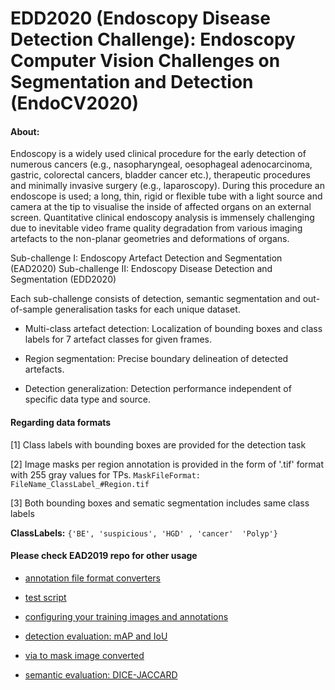# EDD2020 (Endoscopy Disease Detection Challenge): Endoscopy Computer Vision Challenges on Segmentation and Detection (EndoCV2020)

#### About:
Endoscopy is a widely used clinical procedure for the early detection of numerous cancers (e.g., nasopharyngeal, oesophageal adenocarcinoma, gastric, colorectal cancers, bladder cancer etc.), therapeutic procedures and minimally invasive surgery (e.g., laparoscopy). During this procedure an endoscope is used; a long, thin, rigid or flexible tube with a light source and camera at the tip to visualise the inside of affected organs on an external screen. Quantitative clinical endoscopy analysis is immensely challenging due to inevitable video frame quality degradation from various imaging artefacts to the non-planar geometries and deformations of organs.

Sub-challenge I:  Endoscopy Artefact Detection and Segmentation (EAD2020)
Sub-challenge II: Endoscopy Disease Detection and Segmentation (EDD2020)

Each sub-challenge consists of detection, semantic segmentation and out-of-sample generalisation tasks for each unique dataset.

- Multi-class artefact detection: Localization of bounding boxes and class labels for 7  artefact classes for given frames.

- Region segmentation: Precise boundary delineation of detected artefacts. 

- Detection generalization: Detection performance independent of specific data type and source.


#### Regarding data formats
[1] Class labels with bounding boxes are provided for the detection task 

[2] Image masks per region annotation is provided in the form of '.tif' format with 255 gray values for TPs. 
`MaskFileFormat: FileName_ClassLabel_#Region.tif`

[3] Both bounding boxes and sematic segmentation includes same class labels

**ClassLabels:** ``{'BE', 'suspicious', 'HGD' , 'cancer'  'Polyp'}``

#### Please check EAD2019 repo for other usage

- [annotation file format converters](https://github.com/sharibox/EAD2019/tree/master/fileFormatConverters)

- [test script](https://github.com/sharibox/EAD2019/tree/master/scripts) 

- [configuring your training images and annotations](https://github.com/sharibox/EAD2019/tree/master/annotationImages_and_labels) 

- [detection evaluation: mAP and IoU](https://github.com/sharibox/EAD2019/tree/master/evaluation_mAP-IoU)

- [via to mask image converted](https://github.com/sharibox/EAD2019/blob/master/jsonViaAnnotation_maskImage.py)

- [semantic evaluation: DICE-JACCARD](https://github.com/sharibox/EAD2019/tree/master/evaluation_semantic)

 
 
